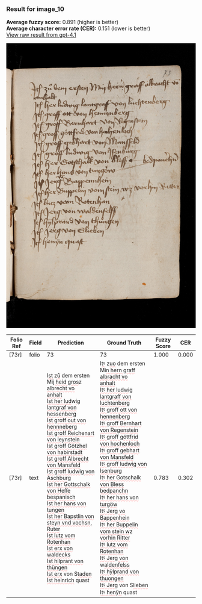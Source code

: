 ### Result for image_10
**Average fuzzy score:** 0.891 (higher is better)<br>**Average character error rate (CER):** 0.151 (lower is better)<br>[View raw result from gpt-4.1](https://github.com/RISE-UNIBAS/humanities_data_benchmark/blob/main/results/2025-10-28/T0273/request_T0273_image_10.json)

<img src="https://github.com/RISE-UNIBAS/humanities_data_benchmark/blob/main/benchmarks/medieval_manuscripts/images/image_10.jpg?raw=true" alt="image_10" width="800px">

<style>
.diff { text-decoration: underline; text-decoration-color: #ffcccc; text-decoration-style: wavy; }
</style>

| Folio Ref | Field | Prediction | Ground Truth | Fuzzy Score | CER |
|-----------|-------|------------|--------------|-------------|-----|
| [73r] | folio | 73 | 73 | 1.000 | 0.000 |
| [73r] | text | I<span class="diff">st</span> z<span class="diff">ů</span> dem ersten Mi<span class="diff">j heid gros</span>z <span class="diff">albrecht vo<br> anhalt<br> Ist her lud</span>w<span class="diff">ig lantgraf von hessenberg<br> Ist groff out von hennneberg<br> Ist groff Reichenart von leynstein<br> Ist groff Götzhel von habirstadt<br> Ist groff Albrecht von Mansfeld<br> Ist groff ludwig von Aschburg<br> Ist her Gottschalk von Heſſe bes</span>p<span class="diff">anisch<br> Ist her hans von tungen<br> Ist her Bapstlin von steyn vnd vochsn, Ruter<br> Ist lutz vom Rotenhan<br> Ist erx von waldecks<br> Ist hilprant von thüngen<br> Ist erx</span> von S<span class="diff">taden<br> Ist heinrich</span> quast | I<span class="diff">tꝰ</span> z<span class="diff">uo</span> dem ersten Mi<span class="diff">n hern graff albracht vo<br> anhalt<br> Itꝰ her ludwig lantgraff von luchtenberg<br> Itꝰ groff ott von hennenberg<br> Itꝰ groff Bernhart von Regenstein<br> Itꝰ groff göttfrid von hochenloch<br>  Itꝰ groff gebhart von Mansfeld<br> Itꝰ groff ludwig von Isenburg<br> Itꝰ her Gotschalk von Bless bedpanchn<br> Itꝰ her hans von turgöw<br> Itꝰ Jerg vo Bappenhein<br> Itꝰ her Buppelin vom stein w</span>z <span class="diff">vorhin Ritter<br> Itꝰ lutz vom Rotenhan<br> Itꝰ Jerg von </span>w<span class="diff">aldenfelss<br> Itꝰ hÿl</span>p<span class="diff">rand von thuongen<br> Itꝰ Jerg</span> von S<span class="diff">lieben<br> Itꝰ henÿn</span> quast | 0.783 | 0.302 |
